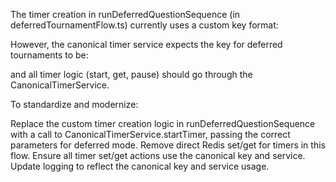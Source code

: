 The timer creation in runDeferredQuestionSequence (in deferredTournamentFlow.ts) currently uses a custom key format:

However, the canonical timer service expects the key for deferred tournaments to be:

and all timer logic (start, get, pause) should go through the CanonicalTimerService.

To standardize and modernize:

Replace the custom timer creation logic in runDeferredQuestionSequence with a call to CanonicalTimerService.startTimer, passing the correct parameters for deferred mode.
Remove direct Redis set/get for timers in this flow.
Ensure all timer set/get actions use the canonical key and service.
Update logging to reflect the canonical key and service usage.